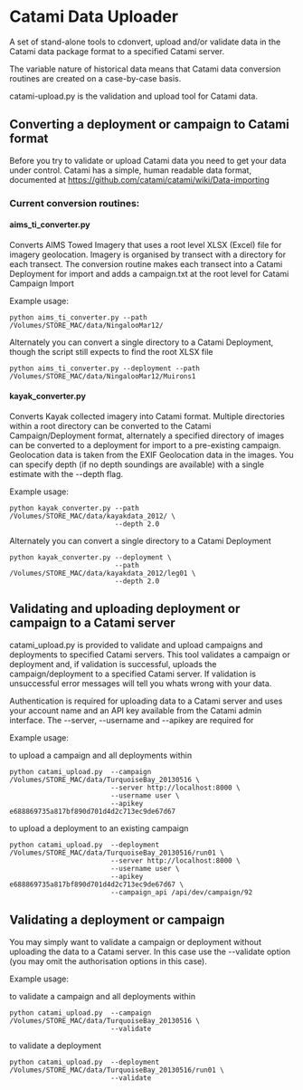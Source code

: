 # Catami Data Uploader

A set of stand-alone tools to cdonvert, upload and/or validate data in the Catami data package format to a specified Catami server.

The variable nature of historical data means that Catami data conversion routines are created on a case-by-case basis. 

catami-upload.py is the validation and upload tool for Catami data.

## Converting a deployment or campaign to Catami format

Before you try to validate or upload Catami data you need to get your data under control.  Catami has a simple, human readable
data format, documented at https://github.com/catami/catami/wiki/Data-importing

### Current conversion routines:
#### aims_ti_converter.py
Converts AIMS Towed Imagery that uses a root level XLSX (Excel) file for imagery geolocation. Imagery is organised
by transect with a directory for each transect. The conversion routine makes each transect into a Catami Deployment for
import and adds a campaign.txt at the root level for Catami Campaign Import

Example usage:
    
    python aims_ti_converter.py --path /Volumes/STORE_MAC/data/NingalooMar12/

Alternately you can convert a single directory to a Catami Deployment, though the script still expects to find the root XLSX file

    python aims_ti_converter.py --deployment --path /Volumes/STORE_MAC/data/NingalooMar12/Muirons1

#### kayak_converter.py
Converts Kayak collected imagery into Catami format.  Multiple directories within a root directory can be converted to the
Catami Campaign/Deployment format, alternately a specified directory of images can be converted to a deployment for import to 
a pre-existing campaign. Geolocation data is taken from the EXIF Geolocation data in the images.  You can specify depth (if no
depth soundings are available) with a single estimate with the --depth flag.

Example usage:

    python kayak_converter.py --path /Volumes/STORE_MAC/data/kayakdata_2012/ \
                              --depth 2.0

Alternately you can convert a single directory to a Catami Deployment

    python kayak_converter.py --deployment \
                              --path /Volumes/STORE_MAC/data/kayakdata_2012/leg01 \
                              --depth 2.0

## Validating and uploading deployment or campaign to a Catami server

catami_upload.py is provided to validate and upload campaigns and deployments to specified Catami servers.  This tool
validates a campaign or deployment and, if validation is successful, uploads the campaign/deployment to a specified
Catami server.  If validation is unsuccessful error messages will tell you whats wrong with your data.  

Authentication is required for uploading data to a Catami server and uses your account name and an API key available
from the Catami admin interface.  The --server, --username and --apikey are required for 

Example usage:

to upload a campaign and all deployments within

    python catami_upload.py  --campaign /Volumes/STORE_MAC/data/TurquoiseBay_20130516 \
                             --server http://localhost:8000 \
                             --username user \
                             --apikey e688869735a817bf890d701d4d2c713ec9de67d67

to upload a deployment to an existing campaign

    python catami_upload.py  --deployment /Volumes/STORE_MAC/data/TurquoiseBay_20130516/run01 \
    			    		 --server http://localhost:8000 \
    			     		 --username user \
							 --apikey e688869735a817bf890d701d4d2c713ec9de67d67 \
    			     		 --campaign_api /api/dev/campaign/92

## Validating a deployment or campaign

You may simply want to validate a campaign or deployment without uploading the data to a Catami server. In
this case use the --validate option (you may omit the authorisation options in this case).

Example usage:

to validate a campaign and all deployments within

    python catami_upload.py  --campaign /Volumes/STORE_MAC/data/TurquoiseBay_20130516 \
                             --validate

to validate a deployment

    python catami_upload.py  --deployment /Volumes/STORE_MAC/data/TurquoiseBay_20130516/run01 \
    			     		 --validate
